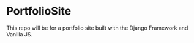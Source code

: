 # PortfolioSite
This repo will be for a portfolio site built with the Django Framework and Vanilla JS. 
